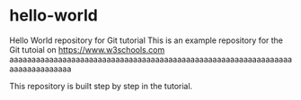 # hello-world
Hello World repository for Git tutorial
This is an example repository for the Git tutoial on https://www.w3schools.com
aaaaaaaaaaaaaaaaaaaaaaaaaaaaaaaaaaaaaaaaaaaaaaaaaaaaaaaaaaaaaaaaaaaaaaaaaaaaaa

This repository is built step by step in the tutorial.
